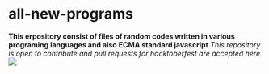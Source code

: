 # all-new-programs
**This erpository consist of files of random codes written in various programing languages and also ECMA standard javascript**
*This repository is open to contribute and pull requests for hacktoberfest are accepted here*
![](https://pbs.twimg.com/profile_images/1567906020831150081/oJ7mKaaj_200x200.jpg)
